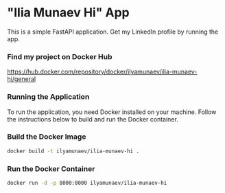 # "Ilia Munaev Hi" App

This is a simple FastAPI application. 
Get my LinkedIn profile by running the app.

### Find my project on Docker Hub

https://hub.docker.com/repository/docker/ilyamunaev/ilia-munaev-hi/general

### Running the Application

To run the application, you need Docker installed on your machine. Follow the instructions below to build and run the Docker container.

### Build the Docker Image

```sh
docker build -t ilyamunaev/ilia-munaev-hi .
```
### Run the Docker Container
    
```sh   
docker run -d -p 8000:8000 ilyamunaev/ilia-munaev-hi
```
